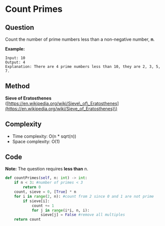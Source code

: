 # Count Primes

## Question

Count the number of prime numbers less than a non-negative number, **n**.

**Example:**

```text
Input: 10
Output: 4
Explanation: There are 4 prime numbers less than 10, they are 2, 3, 5, 7.
```

## Method

**Sieve of Eratosthenes** \([https://en.wikipedia.org/wiki/Sieve\_of\_Eratosthenes](https://en.wikipedia.org/wiki/Sieve_of_Eratosthenes)\)

## Complexity 

* Time complexity: O\(n \* sqrt\(n\)\)
* Space complexity: O\(1\)

## Code

**Note:** The question requires **less than** n.

```python
def countPrimes(self, n: int) -> int:
    if n < 3: #number of primes < 3
        return 0
    count, sieve = 0, [True] * n
    for i in range(2, n): #count from 2 since 0 and 1 are not prime
        if sieve[i]:
            count += 1
            for j in range(i*i, n, i):
                sieve[j] = False #remove all multiples
    return count
```


